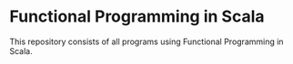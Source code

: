 # Functional Programming in Scala

This repository consists of all programs using Functional Programming in Scala.
